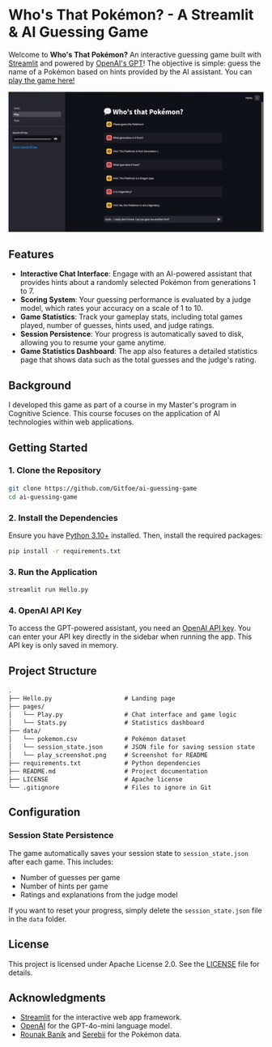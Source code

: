 # Who's That Pokémon? - A Streamlit & AI Guessing Game

Welcome to **Who's That Pokémon?** An interactive guessing game built with [Streamlit](https://streamlit.io/) and powered by [OpenAI's GPT](https://platform.openai.com/)! The objective is simple: guess the name of a Pokémon based on hints provided by the AI assistant. You can [play the game here!](https://ai-guessing-game-gitfoe.streamlit.app/)

![Demo Screenshot](data/play_screenshot.png)

## Features

- **Interactive Chat Interface**: Engage with an AI-powered assistant that provides hints about a randomly selected Pokémon from generations 1 to 7.
- **Scoring System**: Your guessing performance is evaluated by a judge model, which rates your accuracy on a scale of 1 to 10.
- **Game Statistics**: Track your gameplay stats, including total games played, number of guesses, hints used, and judge ratings.
- **Session Persistence**: Your progress is automatically saved to disk, allowing you to resume your game anytime.
- **Game Statistics Dashboard**: The app also features a detailed statistics page that shows data such as the total guesses and the judge's rating.

## Background

I developed this game as part of a course in my Master's program in Cognitive Science. This course focuses on the application of AI technologies within web applications.

## Getting Started

### 1. Clone the Repository

```bash
git clone https://github.com/Gitfoe/ai-guessing-game
cd ai-guessing-game
```

### 2. Install the Dependencies

Ensure you have [Python 3.10+](https://www.python.org/downloads/) installed. Then, install the required packages:

```bash
pip install -r requirements.txt
```

### 3. Run the Application

```bash
streamlit run Hello.py
```

### 4. OpenAI API Key

To access the GPT-powered assistant, you need an [OpenAI API key](https://platform.openai.com/account/api-keys). You can enter your API key directly in the sidebar when running the app. This API key is only saved in memory.

## Project Structure

```
.
├── Hello.py                    # Landing page
├── pages/
│   └── Play.py                 # Chat interface and game logic
│   └── Stats.py                # Statistics dashboard
├── data/
│   └── pokemon.csv             # Pokémon dataset
│   └── session_state.json      # JSON file for saving session state
│   └── play_screenshot.png     # Screenshot for README
├── requirements.txt            # Python dependencies
├── README.md                   # Project documentation
├── LICENSE                     # Apache license
└── .gitignore                  # Files to ignore in Git
```

## Configuration

### Session State Persistence

The game automatically saves your session state to `session_state.json` after each game. This includes:
- Number of guesses per game
- Number of hints per game
- Ratings and explanations from the judge model

If you want to reset your progress, simply delete the `session_state.json` file in the `data` folder.

## License

This project is licensed under Apache License 2.0. See the [LICENSE](LICENSE) file for details.

## Acknowledgments

- [Streamlit](https://streamlit.io/) for the interactive web app framework.
- [OpenAI](https://openai.com/) for the GPT-4o-mini language model.
- [Rounak Banik](https://www.kaggle.com/datasets/rounakbanik/pokemon) and [Serebii](http://serebii.net/) for the Pokémon data.